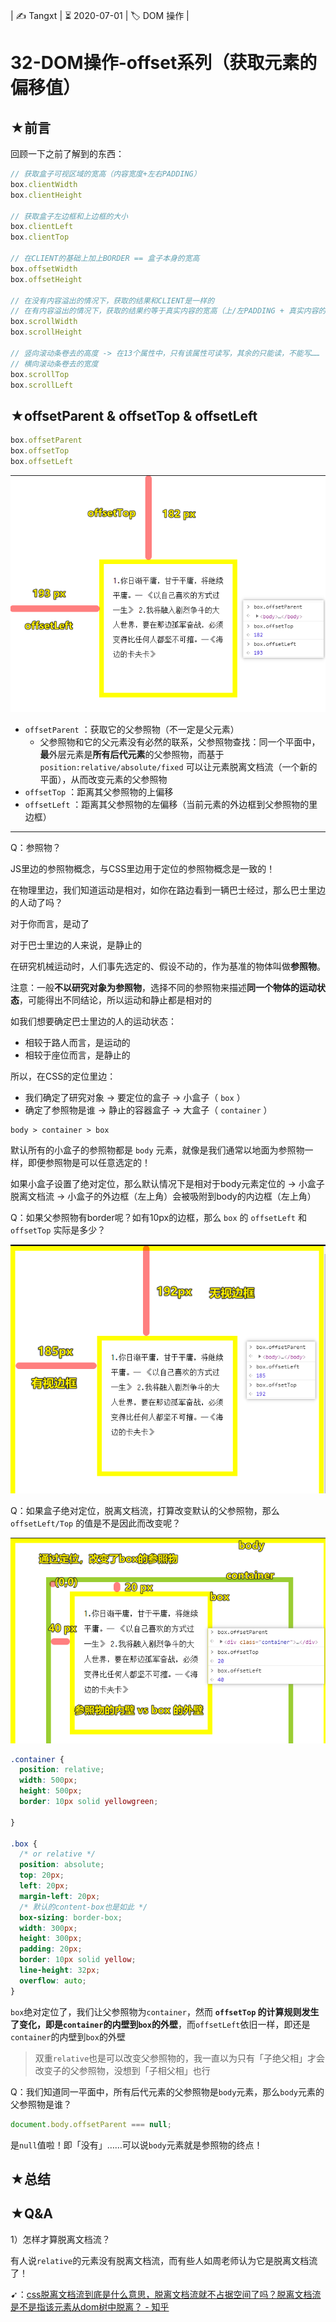 | ✍️ Tangxt | ⏳ 2020-07-01 | 🏷️ DOM 操作 |

# 32-DOM操作-offset系列（获取元素的偏移值）

## ★前言

回顾一下之前了解到的东西：

``` js
// 获取盒子可视区域的宽高（内容宽度+左右PADDING）
box.clientWidth
box.clientHeight

// 获取盒子左边框和上边框的大小
box.clientLeft
box.clientTop

// 在CLIENT的基础上加上BORDER == 盒子本身的宽高
box.offsetWidth
box.offsetHeight

// 在没有内容溢出的情况下，获取的结果和CLIENT是一样的
// 在有内容溢出的情况下，获取的结果约等于真实内容的宽高（上/左PADDING + 真实内容的高度/宽度）
box.scrollWidth
box.scrollHeight

// 竖向滚动条卷去的高度 -> 在13个属性中，只有该属性可读写，其余的只能读，不能写……
// 横向滚动条卷去的宽度
box.scrollTop
box.scrollLeft
```

## ★offsetParent & offsetTop & offsetLeft

``` js
box.offsetParent
box.offsetTop
box.offsetLeft
```

![父参照物](assets/img/2020-07-02-18-59-21.png)

* `offsetParent` ：获取它的父参照物（不一定是父元素）
  + 父参照物和它的父元素没有必然的联系，父参照物查找：同一个平面中，**最**外层元素是**所有后代元素**的父参照物，而基于 `position:relative/absolute/fixed` 可以让元素脱离文档流（一个新的平面），从而改变元素的父参照物
* `offsetTop` ：距离其父参照物的上偏移
* `offsetLeft` ：距离其父参照物的左偏移（当前元素的外边框到父参照物的里边框）

---

Q：参照物？

JS里边的参照物概念，与CSS里边用于定位的参照物概念是一致的！

在物理里边，我们知道运动是相对，如你在路边看到一辆巴士经过，那么巴士里边的人动了吗？

对于你而言，是动了

对于巴士里边的人来说，是静止的

在研究机械运动时，人们事先选定的、假设不动的，作为基准的物体叫做**参照物**。

注意：一般**不以研究对象为参照物**，选择不同的参照物来描述**同一个物体的运动状态**，可能得出不同结论，所以运动和静止都是相对的

如我们想要确定巴士里边的人的运动状态：

* 相较于路人而言，是运动的
* 相较于座位而言，是静止的

所以，在CSS的定位里边：

* 我们确定了研究对象 -> 要定位的盒子 -> 小盒子（ `box` ）
* 确定了参照物是谁 -> 静止的容器盒子 -> 大盒子（ `container` ）

``` 
body > container > box
```

默认所有的小盒子的参照物都是 `body` 元素，就像是我们通常以地面为参照物一样，即便参照物是可以任意选定的！

如果小盒子设置了绝对定位，那么默认情况下是相对于body元素定位的 -> 小盒子脱离文档流 -> 小盒子的外边框（左上角）会被吸附到body的内边框（左上角）

Q：如果父参照物有border呢？如有10px的边框，那么 `box` 的 `offsetLeft` 和 `offsetTop` 实际是多少？

![offsetLeft的特殊性](assets/img/2020-07-02-19-04-22.png)

Q：如果盒子绝对定位，脱离文档流，打算改变默认的父参照物，那么 `offsetLeft/Top` 的值是不是因此而改变呢？

![定位](assets/img/2020-07-02-19-16-13.png)

``` css
.container {
  position: relative;
  width: 500px;
  height: 500px;
  border: 10px solid yellowgreen;

}

.box {
  /* or relative */
  position: absolute;
  top: 20px;
  left: 20px;
  margin-left: 20px;
  /* 默认的content-box也是如此 */
  box-sizing: border-box;
  width: 300px;
  height: 300px;
  padding: 20px;
  border: 10px solid yellow;
  line-height: 32px;
  overflow: auto;
}
```

`box`绝对定位了，我们让父参照物为`container`，然而 **`offsetTop` 的计算规则发生了变化，即是`container`的内壁到`box`的外壁**，而`offsetLeft`依旧一样，即还是`container`的内壁到`box`的外壁

> 双重`relative`也是可以改变父参照物的，我一直以为只有「子绝父相」才会改变子的父参照物，没想到「子相父相」也行

Q：我们知道同一平面中，所有后代元素的父参照物是`body`元素，那么`body`元素的父参照物是谁？

``` js
document.body.offsetParent === null;
```

是`null`值啦！即「没有」……可以说`body`元素就是参照物的终点！


## ★总结


## ★Q&A

1）怎样才算脱离文档流？

有人说`relative`的元素没有脱离文档流，而有些人如周老师认为它是脱离文档流了！

➹：[css脱离文档流到底是什么意思，脱离文档流就不占据空间了吗？脱离文档流是不是指该元素从dom树中脱离？ - 知乎](https://www.zhihu.com/question/24529373)




